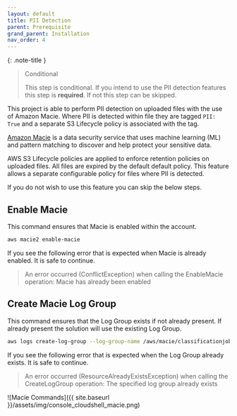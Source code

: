 ```yaml
---
layout: default
title: PII Detection
parent: Prerequisite
grand_parent: Installation
nav_order: 4
---
```


<!--
Copyright Amazon.com, Inc. or its affiliates. All Rights Reserved.
SPDX-License-Identifier: MIT-0
-->

{: .note-title }
> Conditional
>
> This step is conditional. If you intend to use the PII detection features this step is **required**. If not this step can be skipped.

This project is able to perform PII detection on uploaded files with the use of Amazon Macie. Where PII is detected within file they are tagged `PII: True` and a separate S3 Lifecycle policy is associated with the tag. 

[Amazon Macie](https://aws.amazon.com/macie/) is a data security service that uses machine learning (ML) and pattern matching to discover and help protect your sensitive data.

AWS S3 Lifecycle policies are applied to enforce retention policies on uploaded files. All files are expired by the default default policy. This feature allows a separate configurable policy for files where PII is detected. 

If you do not wish to use this feature you can skip the below steps. 

## Enable Macie

This command ensures that Macie is enabled within the account. 

```sh
aws macie2 enable-macie
```

If you see the following error that is expected when Macie is already enabled. It is safe to continue.

> An error occurred (ConflictException) when calling the EnableMacie operation: Macie has already been enabled

## Create Macie Log Group

This command ensures that the Log Group exists if not already present. If already present the solution will use the existing Log Group. 

```sh
aws logs create-log-group --log-group-name /aws/macie/classificationjobs
```

If you see the following error that is expected when the Log Group already exists. It is safe to continue.

> An error occurred (ResourceAlreadyExistsException) when calling the CreateLogGroup operation: The specified log group already exists

![Macie Commands]({{ site.baseurl }}/assets/img/console_cloudshell_macie.png)